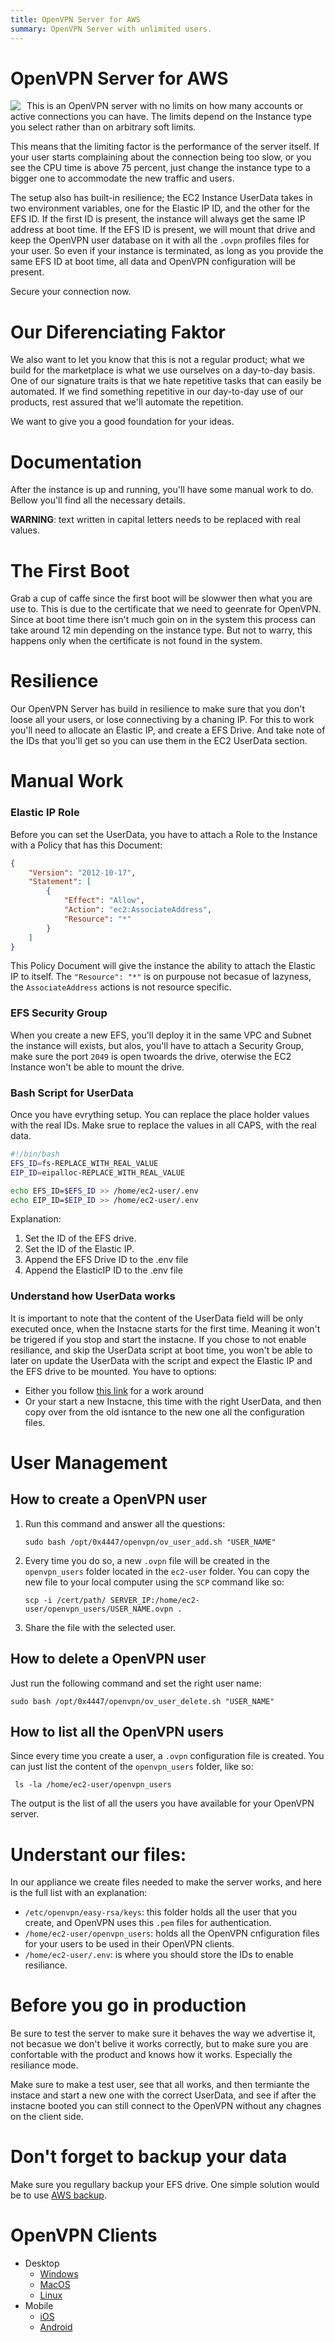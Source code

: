 ```yaml
---
title: OpenVPN Server for AWS
summary: OpenVPN Server with unlimited users.
---
```


# OpenVPN Server for AWS

<img align="left" style="float: left; margin: 0 10px 0 0;" src="https://github.com/0x4447-office/0x4447_webpage_documentation/blob/master/docs/img/assets/openvpn.png?raw=true">

This is an OpenVPN server with no limits on how many accounts or active connections you can have. The limits depend on the Instance type you select rather than on arbitrary soft limits.

This means that the limiting factor is the performance of the server itself. If your user starts complaining about the connection being too slow, or you see the CPU time is above 75 percent, just change the instance type to a bigger one to accommodate the new traffic and users.

The setup also has built-in resilience; the EC2 Instance UserData takes in two environment variables, one for the Elastic IP ID, and the other for the EFS ID. If the first ID is present, the instance will always get the same IP address at boot time. If the EFS ID is present, we will mount that drive and keep the OpenVPN user database on it with all the `.ovpn` profiles files for your user. So even if your instance is terminated, as long as you provide the same EFS ID at boot time, all data and OpenVPN configuration will be present.

Secure your connection now.

# Our Diferenciating Faktor

We also want to let you know that this is not a regular product; what we build for the marketplace is what we use ourselves on a day-to-day basis. One of our signature traits is that we hate repetitive tasks that can easily be automated. If we find something repetitive in our day-to-day use of our products, rest assured that we'll automate the repetition.

We want to give you a good foundation for your ideas.

# Documentation

After the instance is up and running, you'll have some manual work to do. Bellow you'll find all the necessary details.

**WARNING**: text written in capital letters needs to be replaced with real values.

# The First Boot

Grab a cup of caffe since the first boot will be slowwer then what you are use to. This is due to the certificate that we need to geenrate for OpenVPN. Since at boot time there isn't much goin on in the system this process can take around 12 min depending on the instance type. But not to warry, this happens only when the certificate is not found in the system.

# Resilience

Our OpenVPN Server has build in resilience to make sure that you don't loose all your users, or lose connectiving by a chaning IP. For this to work you'll need to allocate an Elastic IP, and create a EFS Drive. And take note of the IDs that you'll get so you can use them in the EC2 UserData section.

# Manual Work

### Elastic IP Role

Before you can set the UserData, you have to attach a Role to the Instance with a Policy that has this Document:

```json
{
	"Version": "2012-10-17",
	"Statement": [
		{
			"Effect": "Allow",
			"Action": "ec2:AssociateAddress",
			"Resource": "*"
		}
	]
}
```

This Policy Document will give the instance the ability to attach the Elastic IP to itself. The `"Resource": "*"` is on purpouse not becasue of lazyness, the `AssociateAddress` actions is not resource specific.

### EFS Security Group

When you create a new EFS, you'll deploy it in the same VPC and Subnet the instance will exists, but alos, you'll have to attach a Security Group, make sure the port `2049` is open twoards the drive, oterwise the EC2 Instance won't be able to mount the drive.

### Bash Script for UserData

Once you have evrything setup. You can replace the place holder values with the real IDs. Make srue to replace the values in all CAPS, with the real data.

```bash
#!/bin/bash
EFS_ID=fs-REPLACE_WITH_REAL_VALUE
EIP_ID=eipalloc-REPLACE_WITH_REAL_VALUE

echo EFS_ID=$EFS_ID >> /home/ec2-user/.env
echo EIP_ID=$EIP_ID >> /home/ec2-user/.env
```

Explanation:

1. Set the ID of the EFS drive.
1. Set the ID of the Elastic IP.
1. Append the EFS Drive ID to the .env file
1. Append the ElasticIP ID to the .env file

### Understand how UserData works

It is important to note that the content of the UserData field will be only executed once, when the Instacne starts for the first time. Meaning it won't be trigered if you stop and start the instacne. If you chose to not enable resiliance, and skip the UserData script at boot time, you won't be able to later on update the UserData with the script and expect the Elastic IP and the EFS drive to be mounted. You have to options: 

- Either you follow [this link](https://aws.amazon.com/premiumsupport/knowledge-center/execute-user-data-ec2/) for a work around 
- Or your start a new Instacne, this time with the right UserData, and then copy over from the old isntance to the new one all the configuration files.

# User Management

## How to create a OpenVPN user

1. Run this command and answer all the questions:

	`sudo bash /opt/0x4447/openvpn/ov_user_add.sh "USER_NAME"`

2. Every time you do so, a new `.ovpn` file will be created in the `openvpn_users` folder located in the `ec2-user` folder.  You can copy the new file to your local computer using the `SCP` command like so:

	`scp -i /cert/path/ SERVER_IP:/home/ec2-user/openvpn_users/USER_NAME.ovpn .`

3. Share the file with the selected user.

## How to delete a OpenVPN user

Just run the following command and set the right user name:

`sudo bash /opt/0x4447/openvpn/ov_user_delete.sh "USER_NAME"`

## How to list all the OpenVPN users

Since every time you create a user, a `.ovpn` configuration file is created. You can just list the content of the `openvpn_users` folder, like so:

` ls -la /home/ec2-user/openvpn_users`

The output is the list of all the users you have available for your OpenVPN server.

# Understant our files:

In our appliance we create files needed to make the server works, and here is the full list with an explanation:

- `/etc/openvpn/easy-rsa/keys`: this folder holds all the user that you create, and OpenVPN uses this `.pem` files for authentication.
- `/home/ec2-user/openvpn_users`: holds all the OpenVPN cnfiguration files for your users to be used in their OpenVPN clients.
- `/home/ec2-user/.env`: is where you should store the IDs to enable resiliance.

# Before you go in production

Be sure to test the server to make sure it behaves the way we advertise it, not becasue we don't belive it works correctly, but to make sure you are confortable with the product and knows how it works. Especially the resiliance mode.

Make sure to make a test user, see that all works, and then termiante the instace and start a new one with the correct UserData, and see if after the instacne booted you can still connect to the OpenVPN without any chagnes on the client side.

# Don't forget to backup your data

Make sure you regullary backup your EFS drive. One simple solution would be to use [AWS backup](https://aws.amazon.com/backup/).

# OpenVPN Clients

- Desktop
    - [Windows](https://openvpn.net/client-connect-vpn-for-windows/)
    - [MacOS](https://openvpn.net/client-connect-vpn-for-mac-os/)
    - [Linux](https://openvpn.net/vpn-server-resources/how-to-connect-to-access-server-from-a-linux-computer/)
- Mobile
    - [iOS](https://apps.apple.com/us/app/openvpn-connect/id590379981)
    - [Android](https://play.google.com/store/apps/details?id=net.openvpn.openvpn&hl=en)

